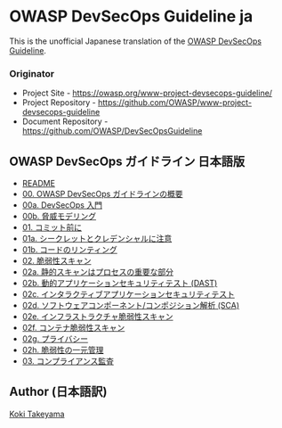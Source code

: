 # OWASP DevSecOps Guideline ja

This is the unofficial Japanese translation of the [OWASP DevSecOps Guideline](https://github.com/OWASP/DevSecOpsGuideline).

### Originator

- Project Site - <https://owasp.org/www-project-devsecops-guideline/>
- Project Repository - <https://github.com/OWASP/www-project-devsecops-guideline>
- Document Repository - <https://github.com/OWASP/DevSecOpsGuideline>

## OWASP DevSecOps ガイドライン 日本語版

* [README](document/README.md)
* [00. OWASP DevSecOps ガイドラインの概要](document/document/00-Intro.md)
* [00a. DevSecOps 入門](document/document/00a-Overview.md)
* [00b. 脅威モデリング](document/document/00b-Threat-modeling.md)
* [01. コミット前に](document/document/01-Pre-commit.md)
* [01a. シークレットとクレデンシャルに注意](document/document/01a-Secrets-Management.md)
* [01b. コードのリンティング](document/document/01b-Linting-Code.md)
* [02. 脆弱性スキャン](document/document/02-Vulnerability-Scanning.md)
* [02a. 静的スキャンはプロセスの重要な部分](document/document/02a-Static-Application-Security-Testing.md)
* [02b. 動的アプリケーションセキュリティテスト (DAST)](document/document/02b-Dynamic-Application-Security-Testing.md)
* [02c. インタラクティブアプリケーションセキュリティテスト](document/document/02c-Interactive-Application-Security-Testing.md)
* [02d. ソフトウェアコンポーネント/コンポジション解析 (SCA)](document/document/02d-Software-Composition-Analysis.md)
* [02e. インフラストラクチャ脆弱性スキャン](document/document/02e-Infrastructure-Vulnerability-Scanning.md)
* [02f. コンテナ脆弱性スキャン](document/document/02f-Container-Vulnerability-Scanning.md)
* [02g. プライバシー](document/document/02g-Privacy.md)
* [02h. 脆弱性の一元管理](document/document/02h-Vulnerability-Management.md)
* [03. コンプライアンス監査](document/document/03-Compliance-Auditing.md)

## Author (日本語訳)

[Koki Takeyama](https://github.com/coky-t)
